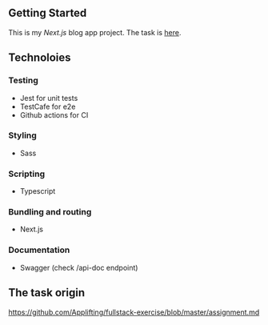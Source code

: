 ## Getting Started

This is my _Next.js_ blog app project.
The task is [here]("https://github.com/Applifting/fullstack-exercise/blob/master/assignment.md").

## Technoloies

### Testing

- Jest for unit tests
- TestCafe for e2e
- Github actions for CI

### Styling

- Sass

### Scripting

- Typescript

### Bundling and routing

- Next.js

### Documentation

- Swagger (check /api-doc endpoint)

## The task origin

https://github.com/Applifting/fullstack-exercise/blob/master/assignment.md
